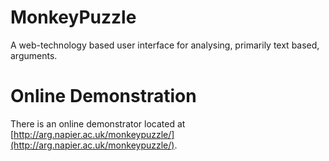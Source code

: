 # MonkeyPuzzle #

A web-technology based user interface for analysing, primarily text based, arguments.

# Online Demonstration #

There is an online demonstrator located at [http://arg.napier.ac.uk/monkeypuzzle/](http://arg.napier.ac.uk/monkeypuzzle/).
